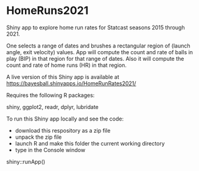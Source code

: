# HomeRuns2021

Shiny app to explore home run rates for Statcast seasons 2015 through 2021.

One selects a range of dates and brushes a rectangular region of (launch angle, exit velocity)
values.  App will compute the count and rate of balls in play (BIP) in that region for that range of dates.  Also it will
compute the count and rate of home runs (HR) in that region.

A live version of this Shiny app is available at https://bayesball.shinyapps.io/HomeRunRates2021/

Requires the following R packages:

shiny, ggplot2, readr, dplyr, lubridate

To run this Shiny app locally and see the code:

- download this respository as a zip file
- unpack the zip file
- launch R and make this folder the current working directory
- type in the Console window

shiny::runApp()

